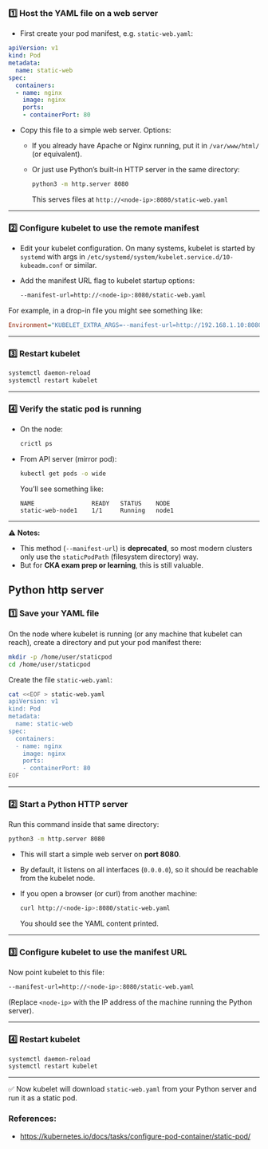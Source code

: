 ### 1️⃣ Host the YAML file on a web server

* First create your pod manifest, e.g. `static-web.yaml`:

```yaml
apiVersion: v1
kind: Pod
metadata:
  name: static-web
spec:
  containers:
  - name: nginx
    image: nginx
    ports:
    - containerPort: 80
```

* Copy this file to a simple web server. Options:

  * If you already have Apache or Nginx running, put it in `/var/www/html/` (or equivalent).
  * Or just use Python’s built-in HTTP server in the same directory:

    ```bash
    python3 -m http.server 8080
    ```

    This serves files at `http://<node-ip>:8080/static-web.yaml`

---

### 2️⃣ Configure kubelet to use the remote manifest

* Edit your kubelet configuration. On many systems, kubelet is started by `systemd` with args in `/etc/systemd/system/kubelet.service.d/10-kubeadm.conf` or similar.

* Add the manifest URL flag to kubelet startup options:

  ```bash
  --manifest-url=http://<node-ip>:8080/static-web.yaml
  ```

For example, in a drop-in file you might see something like:

```ini
Environment="KUBELET_EXTRA_ARGS=--manifest-url=http://192.168.1.10:8080/static-web.yaml"
```

---

### 3️⃣ Restart kubelet

```bash
systemctl daemon-reload
systemctl restart kubelet
```

---

### 4️⃣ Verify the static pod is running

* On the node:

  ```bash
  crictl ps
  ```
* From API server (mirror pod):

  ```bash
  kubectl get pods -o wide
  ```

  You’ll see something like:

  ```
  NAME                READY   STATUS    NODE
  static-web-node1    1/1     Running   node1
  ```

---

⚠️ **Notes:**

* This method (`--manifest-url`) is **deprecated**, so most modern clusters only use the `staticPodPath` (filesystem directory) way.
* But for **CKA exam prep or learning**, this is still valuable.



## Python http server

### 1️⃣ Save your YAML file

On the node where kubelet is running (or any machine that kubelet can reach), create a directory and put your pod manifest there:

```bash
mkdir -p /home/user/staticpod
cd /home/user/staticpod
```

Create the file `static-web.yaml`:

```bash
cat <<EOF > static-web.yaml
apiVersion: v1
kind: Pod
metadata:
  name: static-web
spec:
  containers:
  - name: nginx
    image: nginx
    ports:
    - containerPort: 80
EOF
```

---

### 2️⃣ Start a Python HTTP server

Run this command inside that same directory:

```bash
python3 -m http.server 8080
```

* This will start a simple web server on **port 8080**.
* By default, it listens on all interfaces (`0.0.0.0`), so it should be reachable from the kubelet node.
* If you open a browser (or curl) from another machine:

  ```bash
  curl http://<node-ip>:8080/static-web.yaml
  ```

  You should see the YAML content printed.

---

### 3️⃣ Configure kubelet to use the manifest URL

Now point kubelet to this file:

```bash
--manifest-url=http://<node-ip>:8080/static-web.yaml
```

(Replace `<node-ip>` with the IP address of the machine running the Python server).

---

### 4️⃣ Restart kubelet

```bash
systemctl daemon-reload
systemctl restart kubelet
```

---

✅ Now kubelet will download `static-web.yaml` from your Python server and run it as a static pod.


### References:
- https://kubernetes.io/docs/tasks/configure-pod-container/static-pod/